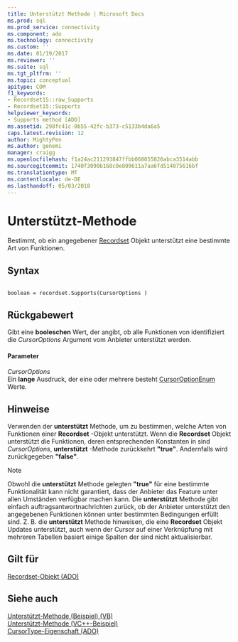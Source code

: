 ```yaml
---
title: Unterstützt Methode | Microsoft Docs
ms.prod: sql
ms.prod_service: connectivity
ms.component: ado
ms.technology: connectivity
ms.custom: ''
ms.date: 01/19/2017
ms.reviewer: ''
ms.suite: sql
ms.tgt_pltfrm: ''
ms.topic: conceptual
apitype: COM
f1_keywords:
- Recordset15::raw_Supports
- Recordset15::Supports
helpviewer_keywords:
- Supports method [ADO]
ms.assetid: 298fc41c-0b55-42fc-b373-c5133b4da6a5
caps.latest.revision: 12
author: MightyPen
ms.author: genemi
manager: craigg
ms.openlocfilehash: f1a24ac211293847ffbb068055826abca3514abb
ms.sourcegitcommit: 1740f3090b168c0e809611a7aa6fd514075616bf
ms.translationtype: MT
ms.contentlocale: de-DE
ms.lasthandoff: 05/03/2018
---
```

# <a name="supports-method"></a>Unterstützt-Methode
Bestimmt, ob ein angegebener [Recordset](../../../ado/reference/ado-api/recordset-object-ado.md) Objekt unterstützt eine bestimmte Art von Funktionen.  
  
## <a name="syntax"></a>Syntax  
  
```  
  
boolean = recordset.Supports(CursorOptions )  
```  
  
## <a name="return-value"></a>Rückgabewert  
 Gibt eine **booleschen** Wert, der angibt, ob alle Funktionen von identifiziert die *CursorOptions* Argument vom Anbieter unterstützt werden.  
  
#### <a name="parameters"></a>Parameter  
 *CursorOptions*  
 Ein **lange** Ausdruck, der eine oder mehrere besteht [CursorOptionEnum](../../../ado/reference/ado-api/cursoroptionenum.md) Werte.  
  
## <a name="remarks"></a>Hinweise  
 Verwenden der **unterstützt** Methode, um zu bestimmen, welche Arten von Funktionen einer **Recordset** -Objekt unterstützt. Wenn die **Recordset** Objekt unterstützt die Funktionen, deren entsprechenden Konstanten in sind *CursorOptions*, **unterstützt** -Methode zurückkehrt **"true"**. Andernfalls wird zurückgegeben **"false"**.  
  
> [!NOTE]
>  Obwohl die **unterstützt** Methode gelegten **"true"** für eine bestimmte Funktionalität kann nicht garantiert, dass der Anbieter das Feature unter allen Umständen verfügbar machen kann. Die **unterstützt** Methode gibt einfach auftragsantwortnachrichten zurück, ob der Anbieter unterstützt den angegebenen Funktionen können unter bestimmten Bedingungen erfüllt sind. Z. B. die **unterstützt** Methode hinweisen, die eine **Recordset** Objekt Updates unterstützt, auch wenn der Cursor auf einer Verknüpfung mit mehreren Tabellen basiert einige Spalten der sind nicht aktualisierbar.  
  
## <a name="applies-to"></a>Gilt für  
 [Recordset-Objekt (ADO)](../../../ado/reference/ado-api/recordset-object-ado.md)  
  
## <a name="see-also"></a>Siehe auch  
 [Unterstützt-Methode (Beispiel) (VB)](../../../ado/reference/ado-api/supports-method-example-vb.md)   
 [Unterstützt-Methode (VC++-Beispiel)](../../../ado/reference/ado-api/supports-method-example-vc.md)   
 [CursorType-Eigenschaft (ADO)](../../../ado/reference/ado-api/cursortype-property-ado.md)
